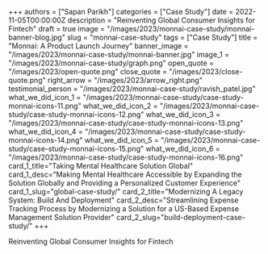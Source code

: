 +++
authors = ["Sapan Parikh"]
categories = ["Case Study"]
date = 2022-11-05T00:00:00Z
description = "Reinventing Global Consumer Insights for Fintech"
draft = true
image = "/images/2023/monnai-case-study/monnai-banner-blog.jpg"
slug = "monnai-case-study"
tags = ["Case Study"]
title = "Monnai: A Product Launch Journey"
banner_image = "/images/2023/monnai-case-study/monnai-banner.jpg"
image_1 = "/images/2023/monnai-case-study/graph.png"
open_quote = "/images/2023/open-quote.png"
close_quote = "/images/2023/close-quote.png"
right_arrow = "/images/2023/arrow_right.png"
testimonial_person = "/images/2023/monnai-case-study/ravish_patel.jpg"
what_we_did_icon_1 = "/images/2023/monnai-case-study/case-study-monnai-icons-11.png"
what_we_did_icon_2 = "/images/2023/monnai-case-study/case-study-monnai-icons-12.png"
what_we_did_icon_3 = "/images/2023/monnai-case-study/case-study-monnai-icons-13.png"
what_we_did_icon_4 = "/images/2023/monnai-case-study/case-study-monnai-icons-14.png"
what_we_did_icon_5 = "/images/2023/monnai-case-study/case-study-monnai-icons-15.png"
what_we_did_icon_6 = "/images/2023/monnai-case-study/case-study-monnai-icons-16.png"
card_1_title="Taking Mental Healthcare Solution Global"
card_1_desc="Making Mental Healthcare Accessible by Expanding the Solution Globally and Providing a Personalized Customer Experience"
card_1_slug="global-case-study/"
card_2_title="Modernizing A Legacy System: Build And Deployment"
card_2_desc="Streamlining Expense Tracking Process by Modernizing a Solution for a US-Based Expense Management Solution Provider"
card_2_slug="build-deployment-case-study/"
+++

Reinventing Global Consumer Insights for Fintech
